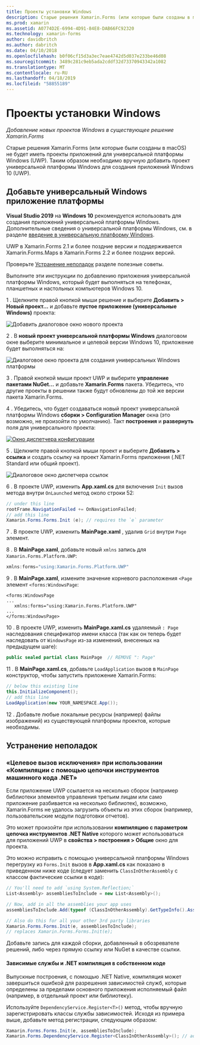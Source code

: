 ```yaml
---
title: Проекты установки Windows
description: Старые решения Xamarin.Forms (или которые были созданы в macOS) не будет иметь проектах универсальной платформы Windows, и поэтому в этой статье объясняется, как добавить новый проект универсальной платформы Windows в существующее решение Xamarin.Forms.
ms.prod: xamarin
ms.assetid: A0774D2E-6994-4D91-84E8-DAB66FC92320
ms.technology: xamarin-forms
author: davidbritch
ms.author: dabritch
ms.date: 04/10/2018
ms.openlocfilehash: b0f06cf15d3a3ec7eae4742d5d037e233be46d08
ms.sourcegitcommit: 3489c281c9eb5ada2cddf32d73370943342a1082
ms.translationtype: MT
ms.contentlocale: ru-RU
ms.lasthandoff: 04/18/2019
ms.locfileid: "58855189"
---
```

# <a name="setup-windows-projects"></a>Проекты установки Windows

_Добавление новых проектов Windows в существующее решение Xamarin.Forms_

Старые решения Xamarin.Forms (или которые были созданы в macOS) не будет иметь проекты приложений для универсальной платформы Windows (UWP). Таким образом необходимо вручную добавить проект универсальной платформы Windows для создания приложений Windows 10 (UWP).

## <a name="add-a-universal-windows-platform-app"></a>Добавьте универсальный Windows приложение платформы

**Visual Studio 2019** на **Windows 10** рекомендуется использовать для создания приложений универсальной платформы Windows. Дополнительные сведения о универсальной платформы Windows, см. в разделе [введение в универсальную платформу Windows](/windows/uwp/get-started/universal-application-platform-guide/).

UWP в Xamarin.Forms 2.1 и более поздние версии и поддерживается Xamarin.Forms.Maps в Xamarin.Forms 2.2 и более поздних версий.

Проверьте <a href="#troubleshooting">Устранение неполадок</a> разделе полезные советы.

Выполните эти инструкции по добавлению приложения универсальной платформы Windows, который будет выполняться на телефонах, планшетных и настольных компьютеров Windows 10.

 1 . Щелкните правой кнопкой мыши решение и выберите **Добавить > Новый проект...**  и добавьте **пустое приложение (универсальные Windows)** проекта:

  ![](universal-images/add-wu.png "Добавить диалоговое окно нового проекта")

 2 . В **новый проект универсальной платформы Windows** диалоговом окне выберите минимальное и целевой версии Windows 10, приложение будет выполняться на:

  ![](universal-images/target-version.png "Диалоговое окно проекта для создания универсальных Windows платформы")

 3 . Правой кнопкой мыши проект UWP и выберите **управление пакетами NuGet...**  и добавьте **Xamarin.Forms** пакета. Убедитесь, что другие проекты в решении также будут обновлены до той же версии пакета Xamarin.Forms.

 4 . Убедитесь, что будет создаваться новый проект универсальной платформы Windows **сборки > Configuration Manager** окна (это возможно, не произойти по умолчанию). Такт **построения** и **развернуть** поля для универсального проекта:

  [![](universal-images/configuration-sml.png "Окно диспетчера конфигурации")](universal-images/configuration.png#lightbox "окно диспетчера конфигурации")

 5 . Щелкните правой кнопкой мыши проект и выберите **Добавить > ссылка** и создать ссылку на проект Xamarin.Forms приложения (.NET Standard или общий проект).

  ![](universal-images/addref-sml.png "Диалоговое окно диспетчера ссылок")

 6 . В проекте UWP, изменить **App.xaml.cs** для включения `Init` вызов метода внутри `OnLaunched` метод около строки 52:

```csharp
// under this line
rootFrame.NavigationFailed += OnNavigationFailed;
// add this line
Xamarin.Forms.Forms.Init (e); // requires the `e` parameter
```

 7 . В проекте UWP, изменить **MainPage.xaml** , удалив `Grid` внутри `Page` элемент.

 8 . В **MainPage.xaml**, добавьте новый `xmlns` запись для `Xamarin.Forms.Platform.UWP`:

```csharp
xmlns:forms="using:Xamarin.Forms.Platform.UWP"
```

 9 . В **MainPage.xaml**, измените значение корневого расположения `<Page` элемент `<forms:WindowsPage`:

```xaml
<forms:WindowsPage
...
   xmlns:forms="using:Xamarin.Forms.Platform.UWP"
...
</forms:WindowsPage>
```

 10 . В проекте UWP, изменить **MainPage.xaml.cs** удаляемый `: Page` наследования спецификатор имени класса (так как он теперь будет наследовать от `WindowsPage` из-за изменений, внесенных на предыдущем шаге):

```csharp
public sealed partial class MainPage  // REMOVE ": Page"
```

 11 . В **MainPage.xaml.cs**, добавьте `LoadApplication` вызов в `MainPage` конструктор, чтобы запустить приложение Xamarin.Forms:

```csharp
// below this existing line
this.InitializeComponent();
// add this line
LoadApplication(new YOUR_NAMESPACE.App());
```

<!--
11 . Double-click **Package.appxmanifest** to set these capabilities
  that are often required:

  Capabilities set:

  * Internet (Client)
  * Location
-->

12 . Добавьте любые локальные ресурсы (например) файлы изображений) из существующей платформы проектов, которые необходимы.

## <a name="troubleshooting"></a>Устранение неполадок

<a name="target-invocation-exception" />

### <a name="target-invocation-exception-when-using-compile-with-net-native-tool-chain"></a>«Целевое вызов исключения» при использовании «Компиляции с помощью цепочки инструментов машинного кода .NET»

Если приложение UWP ссылается на несколько сборок (например библиотеки элементов управления третьим лицам или само приложение разбивается на несколько библиотек), возможно, Xamarin.Forms не удалось загрузить объекты из этих сборок (например, пользовательские модули подготовки отчетов).

Это может произойти при использовании **компиляцию с параметром цепочка инструментов .NET Native** которого может использоваться для приложений UWP в **свойства > построения > Общие** окно для проекта.

Это можно исправить с помощью универсальной платформы Windows перегрузку из `Forms.Init` вызов в **App.xaml.cs** как показано в приведенном ниже коде (следует заменить `ClassInOtherAssembly` с классом фактические ссылки в коде):

```csharp
// You'll need to add `using System.Reflection;`
List<Assembly> assembliesToInclude = new List<Assembly>();

// Now, add in all the assemblies your app uses
assembliesToInclude.Add(typeof (ClassInOtherAssembly).GetTypeInfo().Assembly);

// Also do this for all your other 3rd party libraries
Xamarin.Forms.Forms.Init(e, assembliesToInclude);
// replaces Xamarin.Forms.Forms.Init(e);
```

Добавьте запись для каждой сборки, добавленный в обозревателе решений, либо через прямую ссылку или NuGet в качестве ссылки.

#### <a name="dependency-services-and-net-native-compilation"></a>Зависимые службы и .NET компиляция в собственном коде

Выпускные построения, с помощью .NET Native, компиляция может завершиться ошибкой для разрешения зависимостей служб, которые определены за пределами основного приложения исполняемый файл (например, в отдельный проект или библиотеку).

Используйте `DependencyService.Register<T>()` метод, чтобы вручную зарегистрировать классы службы зависимостей. Исходя из примера выше, добавьте метод регистрации, следующим образом:

```csharp
Xamarin.Forms.Forms.Init(e, assembliesToInclude);
Xamarin.Forms.DependencyService.Register<ClassInOtherAssembly>(); // add this
```
